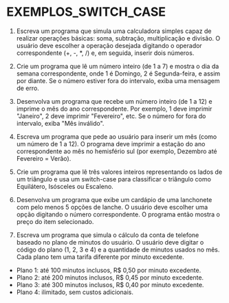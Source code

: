 # EXEMPLOS_SWITCH_CASE

1. Escreva um programa que simula uma calculadora simples capaz de realizar operações básicas: soma, subtração, multiplicação e divisão. O usuário deve escolher a operação desejada digitando o operador correspondente (+, -, *, /) e, em seguida, inserir dois números.

2. Crie um programa que lê um número inteiro (de 1 a 7) e mostra o dia da semana correspondente, onde 1 é Domingo, 2 é Segunda-feira, e assim por diante. Se o número estiver fora do intervalo, exiba uma mensagem de erro.

3. Desenvolva um programa que recebe um número inteiro (de 1 a 12) e imprime o mês do ano correspondente. Por exemplo, 1 deve imprimir "Janeiro", 2 deve imprimir "Fevereiro", etc. Se o número for fora do intervalo, exiba "Mês inválido".

4. Escreva um programa que pede ao usuário para inserir um mês (como um número de 1 a 12). O programa deve imprimir a estação do ano correspondente ao mês no hemisfério sul (por exemplo, Dezembro até Fevereiro = Verão).

5. Crie um programa que lê três valores inteiros representando os lados de um triângulo e usa um switch-case para classificar o triângulo como Equilátero, Isósceles ou Escaleno.

6. Desenvolva um programa que exibe um cardápio de uma lanchonete com pelo menos 5 opções de lanche. O usuário deve escolher uma opção digitando o número correspondente. O programa então mostra o preço do item selecionado.

7. Escreva um programa que simula o cálculo da conta de telefone baseado no plano de minutos do usuário. O usuário deve digitar o código do plano (1, 2, 3 e 4) e a quantidade de minutos usados no mês. Cada plano tem uma tarifa diferente por minuto excedente.
- Plano 1: até 100 minutos inclusos, R$ 0,50 por minuto excedente.
- Plano 2: até 200 minutos inclusos, R$ 0,45 por minuto excedente.
- Plano 3: até 300 minutos inclusos, R$ 0,40 por minuto excedente.
- Plano 4: ilimitado, sem custos adicionais.


